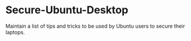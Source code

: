 Secure-Ubuntu-Desktop
=====================

Maintain a list of tips and tricks to be used by Ubuntu users to secure their laptops.